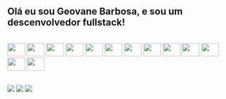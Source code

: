 ## Olá eu sou Geovane Barbosa, e sou um descenvolvedor fullstack!

<div style="display: inline_block"><br>
  <a href="https://github.com/geovanebma?tab=repositories&q=php"><img height="30" width="40" src="https://cdn.jsdelivr.net/gh/devicons/devicon@latest/icons/php/php-original.svg" /></a>
  <a href="https://github.com/geovanebma?tab=repositories&q=node"><img height="30" width="40" src="https://cdn.jsdelivr.net/gh/devicons/devicon@latest/icons/nodejs/nodejs-original-wordmark.svg" /></a>
  <a href="https://github.com/geovanebma?tab=repositories&q=laravel"><img height="30" width="40" src="https://cdn.jsdelivr.net/gh/devicons/devicon@latest/icons/laravel/laravel-original.svg" /></a>
  <a href="https://github.com/geovanebma?tab=repositories&q=javascript"><img height="30" width="40" src="https://cdn.jsdelivr.net/gh/devicons/devicon@latest/icons/javascript/javascript-original.svg" /></a>
  <a href="https://github.com/geovanebma?tab=repositories&q=vue"><img height="30" width="40" src="https://cdn.jsdelivr.net/gh/devicons/devicon@latest/icons/vuejs/vuejs-original.svg" /></a>
  <a href="https://github.com/geovanebma?tab=repositories&q=react"><img height="30" width="40" src="https://cdn.jsdelivr.net/gh/devicons/devicon@latest/icons/react/react-original.svg" /></a>
  <img height="30" width="40" src="https://cdn.jsdelivr.net/gh/devicons/devicon@latest/icons/azuresqldatabase/azuresqldatabase-original.svg" />
  <img height="30" width="40" src="https://cdn.jsdelivr.net/gh/devicons/devicon@latest/icons/html5/html5-original.svg" />
  <img height="30" width="40" src="https://cdn.jsdelivr.net/gh/devicons/devicon@latest/icons/css3/css3-original.svg" />
  <img height="30" width="40" src="https://cdn.jsdelivr.net/gh/devicons/devicon@latest/icons/jquery/jquery-original.svg" />
  <img height="30" width="40" src="https://cdn.jsdelivr.net/gh/devicons/devicon@latest/icons/mysql/mysql-original.svg" />
  <img height="30" width="40" src="https://cdn.jsdelivr.net/gh/devicons/devicon@latest/icons/bootstrap/bootstrap-original.svg" />
  <img height="30" width="40" src="https://cdn.jsdelivr.net/gh/devicons/devicon@latest/icons/git/git-original.svg" />
</div>
  
  ##
 
<div>
  <a href="https://myportfoliogeovane.netlify.app/" target="_blank"><img src="https://img.shields.io/badge/-Portfolio-%23E4405F?style=for-the-badge&logo=site&logoColor=white" target="_blank"></a>
  <a href = "mailto:geovanebma@gmail.com"><img src="https://img.shields.io/badge/-Gmail-%23333?style=for-the-badge&logo=gmail&logoColor=white" target="_blank"></a>
  <a href="https://www.linkedin.com/in/geovaneti/" target="_blank"><img src="https://img.shields.io/badge/-LinkedIn-%230077B5?style=for-the-badge&logo=linkedin&logoColor=white" target="_blank"></a> 
</div>
